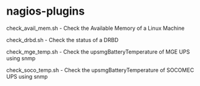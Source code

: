 # nagios-plugins

check_avail_mem.sh - Check the Available Memory of a Linux Machine

check_drbd.sh - Check the status of a DRBD

check_mge_temp.sh - Check the upsmgBatteryTemperature of MGE UPS using snmp

check_soco_temp.sh - Check the upsmgBatteryTemperature of SOCOMEC UPS using snmp
